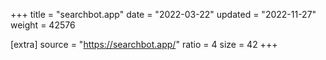 +++
title = "searchbot.app"
date = "2022-03-22"
updated = "2022-11-27"
weight = 42576

[extra]
source = "https://searchbot.app/"
ratio = 4
size = 42
+++
